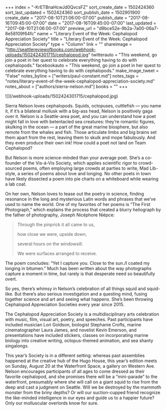 +++
index = "-KrETBnaHcwJd0QvcsFZ"
sort_create_date = 1502424360
sort_last_updated = 1502424360
sort_publish_date = 1502901900
create_date = "2017-08-10T21:06:00-07:00"
publish_date = "2017-08-16T09:45:00-07:00"
date = "2017-08-16T09:45:00-07:00"
last_updated = "2017-08-10T21:06:00-07:00"
preview_url = "d9bce52e-9b2a-7a00-06a7-8e58109f64fc"
name = "Literary Event of the Week: Cephalopod Appreciation Society"
title = "Literary Event of the Week: Cephalopod Appreciation Society"
type = "Column"
link = ""
shareimage = "http://seattlereviewofbooks.com/webhook-uploads/1502424301715/cephalopod.jpg"
twitterauto = "This weekend, go join a poet in her quest to celebrate everything having to do with cephalopods."
facebookauto = "This weekend, go join a poet in her quest to celebrate everything having to do with cephalopods."
make_image_tweet = "False"
notes_byline = ["writers/paul-constant.md"]
notes_tags = "notes/literary-event-of-the-week-cephalopod-appreciation-society.md"
notes_about = ["authors/sierra-nelson.md"]
books = ""
+++
<p class="image">![](/webhook-uploads/1502424301715/cephalopod.jpg)</p>

Sierra Nelson loves cephalopods. Squids, octopuses, cuttlefish — you name it, if it’s a bilateral mollusk with a big-ass head, Nelson is positively gaga over it. Nelson is a Seattle-area poet, and you can understand how a poet might fall in love with betentacled sea creatures: they’re romantic figures, skulking in the ocean — a part of the great marine biosphere, but also remote from the whales and fish. Those articulate limbs and big brains set them apart from the rest, leaving them to skulk and mope fabulously. And they even produce their own ink! How could a poet not land on Team Cephalopod?

But Nelson is more science-minded than your average poet. She’s a co-founder of the Vis-á-Vis Society, which applies scientific rigor to crowd-sourced poems, often employing large crowds at parties to write, Mad Lib-style, a series of poems about love and longing. No other poets in town have likely dissected a poem into pie charts on a whiteboard while wearing a lab coat. 

On her own, Nelson loves to tease out the poetry in science, finding resonance in the long and mysterious Latin words and phrases that we’ve used to name the world. One of my favorites of her poems is “The First Photograph,” which explains the process that created a blurry heliograph by the father of photography, Joseph Nicéphore Niépce:

<blockquote><p class="noindent">Through the pinprick it all came to us,</p>
<p class="noindent">how close we were, upside down,</p>
<p class="noindent">several hours on the windowsill.</p>
<p class="noindent">We were surfaces arranged to receive.</p></blockquote>

The poem concludes: “Yet I capture you. Close to the sun./I coated my longing in bitumen.” Much has been written about the way photographs capture a moment in time, but rarely is that desperate need so beautifully overt.

So yes, there’s whimsy in Nelson’s celebration of all things squid and squid-like. But there’s also serious investigation and a questing mind, fusing together science and art and seeing what happens. She’s been throwing Cephalopod Appreciation Societies every year since 2015.

The Cephalopod Appreciation Society is a multidisciplinary arts celebration with music, film, visual art, poetry, and speeches. Past participants have included musician Lori Goldson, biologist Stephanie Crofts, marine cinematographer Laura James, and novelist Kevin Emerson, and presentations have included stickers, classes on incorporating marine biology into creative writing, octopus-themed animation, and sea shanty singalongs.

This year’s Society is in a different setting: whereas past assemblies happened at the creative hub of the Hugo House, this year’s edition meets on Sunday, August 20 at the Waterfront Space, a gallery on Western Ave. Nelson encourages participants of all ages to come dressed as their favorite cephalopod, and she promises there will be a “mini-parade” to the waterfront, presumably where she will call on a giant squid to rise from the deep and cast a judgment on Seattle. Will we be destroyed by the mammoth monster from the briny depths? Or will our suction-cupped friend recognize the like-minded intelligence in our eyes and guide us to a happier future? Only our molluscular overlords know for sure.
